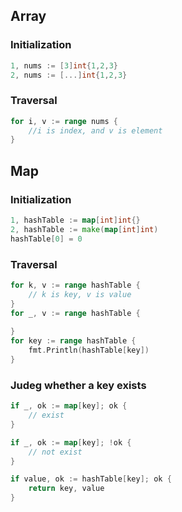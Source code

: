 ## Array
### Initialization
```go
1, nums := [3]int{1,2,3}
2, nums := [...]int{1,2,3}
```

### Traversal
```go
for i, v := range nums {
    //i is index, and v is element
}
```

## Map

### Initialization
```go
1, hashTable := map[int]int{}
2, hashTable := make(map[int]int)
hashTable[0] = 0
```

### Traversal
```go
for k, v := range hashTable {
	// k is key, v is value
}
for _, v := range hashTable {
	
}
for key := range hashTable {
	fmt.Println(hashTable[key])
}
```

### Judeg whether a key exists
```go
if _, ok := map[key]; ok {
    // exist
}

if _, ok := map[key]; !ok {
    // not exist
}

if value, ok := hashTable[key]; ok {
    return key, value
}
```
